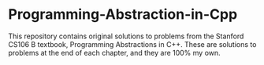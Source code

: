 # Programming-Abstraction-in-Cpp
This repository contains original solutions to problems from the Stanford CS106 B textbook, Programming Abstractions in C++. These are solutions to problems at the end of each chapter, and they are 100% my own. 
